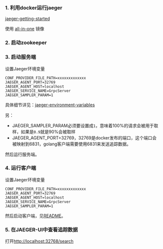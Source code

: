 ### 1. 利用docker运行jaeger

[jaeger-getting-started](https://www.jaegertracing.io/docs/1.17/getting-started/)

使用 [all-in-one](https://hub.docker.com/r/jaegertracing/all-in-one) 镜像

### 2. 启动zookeeper

### 3. 启动服务端

设置Jaeger环境变量
```
CONF_PROVIDER_FILE_PATH=xxxxxxxxxxxxx
JAEGER_AGENT_PORT=32769
JAEGER_AGENT_HOST=localhost
JAEGER_SERVICE_NAME=GrpcServer
JAEGER_SAMPLER_PARAM=1
```

具体细节详见：[jaeger-environment-variables](https://github.com/jaegertracing/jaeger-client-go#environment-variables)

另：
- JAEGER_SAMPLER_PARAM必须要设置成```1```，意味着100%的请求会被用于取样，如果是```0.9```就是90%会被取样
- JAEGER_AGENT_PORT=32769，32769是docker发布的端口，这个端口会被映射到6831，golang客户端需要使用6831来发送追踪数据。

然后运行服务端。

### 4. 运行客户端

设置Jaeger环境变量
```
CONF_PROVIDER_FILE_PATH=xxxxxxxxxxxxx
JAEGER_AGENT_PORT=32769
JAEGER_AGENT_HOST=localhost
JAEGER_SERVICE_NAME=GrpcServer
JAEGER_SAMPLER_PARAM=1
```

然后启动客户端，见[README](https://github.com/dubbogo/dubbo-samples/blob/master/golang/README.md)。

### 5. 在JAEGER-UI中查看追踪数据

打开[http://localhost:32768/search](http://localhost:32768/search)